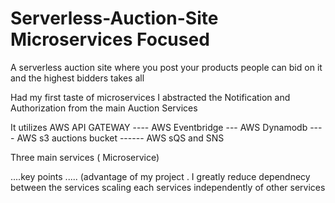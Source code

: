 # Serverless-Auction-Site  Microservices Focused 
A serverless auction site where you post your products people can bid on it and the highest bidders takes all

Had my first taste of microservices 
I abstracted the Notification and Authorization from the main Auction Services


It utilizes AWS API GATEWAY ---- AWS Eventbridge --- AWS Dynamodb ---- AWS s3 auctions bucket ------ AWS sQS and SNS

Three main services ( Microservice) 

....key points   .....  (advantage of my project
. I greatly reduce dependnecy between the services scaling each services independently of other services 
